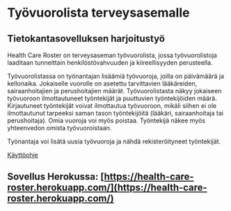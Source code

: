 # Työvuorolista terveysasemalle
## Tietokantasovelluksen harjoitustyö

Health Care Roster on terveysaseman työvuorolista, jossa työvuorolistoja laaditaan tunneittain henkilöstövahvuuden ja kiireellisyyden perusteella.

Työvuorolistassa on työnantajan lisäämiä työvuoroja, joilla on päivämäärä ja kellonaika. Jokaiselle vuorolle on asetettu tarvittavien lääkäreiden, sairaanhoitajien ja perushoitajien määrät. Työvuorolistasta näkyy jokaiseen työvuoroon ilmottautuneet työntekijät ja puuttuvien työntekijöiden määrä.
Kirjautuneet työntekijät voivat ilmottautua työvuoroon, mikäli siihen ei ole ilmottautunut tarpeeksi saman tason työntekijöitä (lääkäri, sairaanhoitaja tai perushoitaja). Omia vuoroja voi myös poistaa. Työntekijä näkee myös yhteenvedon omista työvuoroistaan.

Työnantaja voi lisätä uusia työvuoroja ja nähdä rekisteröityneet työntekijät.

[Käyttöohje](https://github.com/lottajylha/health-care-roster/blob/master/documentation/user_manual.md)

## Sovellus Herokussa: [https://health-care-roster.herokuapp.com/](https://health-care-roster.herokuapp.com/)